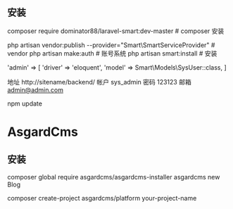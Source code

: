 ## 安装
composer require dominator88/laravel-smart:dev-master # composer 安装

php artisan vendor:publish --provider="Smart\SmartServiceProvider" # vendor
php artisan make:auth # 账号系统
php artisan smart:install # 安装

'admin' => [
    'driver' => 'eloquent',
    'model' => Smart\Models\SysUser::class,
]

地址 http://sitename/backend/
帐户 sys_admin
密码 123123
邮箱 admin@admin.com

npm update


# AsgardCms
## 安装
composer global require asgardcms/asgardcms-installer
asgardcms new Blog

composer create-project asgardcms/platform your-project-name